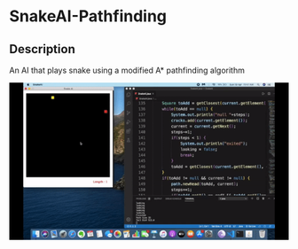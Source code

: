 # SnakeAI-Pathfinding

## Description
An AI that plays snake using a modified A* pathfinding algorithm 

![gif](gif.gif)